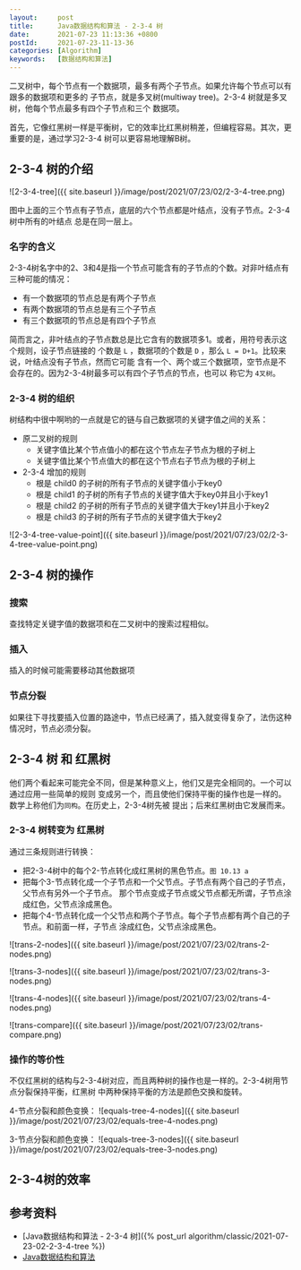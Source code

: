 ```yaml
---
layout:     post
title:      Java数据结构和算法 - 2-3-4 树
date:       2021-07-23 11:13:36 +0800
postId:     2021-07-23-11-13-36
categories: [Algorithm]
keywords:   [数据结构和算法]
---
```


二叉树中，每个节点有一个数据项，最多有两个子节点。如果允许每个节点可以有跟多的数据项和更多的
子节点，就是多叉树(multiway tree)。2-3-4 树就是多叉树，他每个节点最多有四个子节点和三个
数据项。

首先，它像红黑树一样是平衡树，它的效率比红黑树稍差，但编程容易。其次，更重要的是，通过学习2-3-4
树可以更容易地理解B树。

## 2-3-4 树的介绍

![2-3-4-tree]({{ site.baseurl }}/image/post/2021/07/23/02/2-3-4-tree.png)

图中上面的三个节点有子节点，底层的六个节点都是叶结点，没有子节点。2-3-4树中所有的叶结点
总是在同一层上。

### 名字的含义
2-3-4树名字中的2、3和4是指一个节点可能含有的子节点的个数。对非叶结点有三种可能的情况：
* 有一个数据项的节点总是有两个子节点
* 有两个数据项的节点总是有三个子节点
* 有三个数据项的节点总是有四个子节点

简而言之，非叶结点的子节点数总是比它含有的数据项多1。或者，用符号表示这个规则，设子节点链接的
个数是 `L` ，数据项的个数是 `D` ，那么 `L = D+1`。比较来说，叶结点没有子节点，然而它可能
含有一个、两个或三个数据项，空节点是不会存在的。因为2-3-4树最多可以有四个子节点的节点，也可以
称它为 `4叉树`。

### 2-3-4 树的组织

树结构中很中啊哟的一点就是它的链与自己数据项的关键字值之间的关系：
* 原二叉树的规则
    - 关键字值比某个节点值小的都在这个节点左子节点为根的子树上
    - 关键字值比某个节点值大的都在这个节点右子节点为根的子树上
* 2-3-4 增加的规则
    - 根是 child0 的子树的所有子节点的关键字值小于key0
    - 根是 child1 的子树的所有子节点的关键字值大于key0并且小于key1
    - 根是 child2 的子树的所有子节点的关键字值大于key1并且小于key2
    - 根是 child3 的子树的所有子节点的关键字值大于key2

![2-3-4-tree-value-point]({{ site.baseurl }}/image/post/2021/07/23/02/2-3-4-tree-value-point.png)

## 2-3-4 树的操作

### 搜索
查找特定关键字值的数据项和在二叉树中的搜索过程相似。

### 插入
插入的时候可能需要移动其他数据项

### 节点分裂
如果往下寻找要插入位置的路途中，节点已经满了，插入就变得复杂了，法伤这种情况时，节点必须分裂。

## 2-3-4 树 和 红黑树 
他们两个看起来可能完全不同，但是某种意义上，他们又是完全相同的。一个可以通过应用一些简单的规则
变成另一个，而且使他们保持平衡的操作也是一样的。数学上称他们为`同构`。在历史上，2-3-4树先被
提出；后来红黑树由它发展而来。

### 2-3-4 树转变为 红黑树
通过三条规则进行转换：
* 把2-3-4树中的每个2-节点转化成红黑树的黑色节点。`图 10.13 a`
* 把每个3-节点转化成一个子节点和一个父节点。子节点有两个自己的子节点，父节点有另外一个子节点。
  那个节点变成子节点或父节点都无所谓，子节点涂成红色，父节点涂成黑色。
* 把每个4-节点转化成一个父节点和两个子节点。每个子节点都有两个自己的子节点。和前面一样，子节点
  涂成红色，父节点涂成黑色。

![trans-2-nodes]({{ site.baseurl }}/image/post/2021/07/23/02/trans-2-nodes.png)

![trans-3-nodes]({{ site.baseurl }}/image/post/2021/07/23/02/trans-3-nodes.png)

![trans-4-nodes]({{ site.baseurl }}/image/post/2021/07/23/02/trans-4-nodes.png)

![trans-compare]({{ site.baseurl }}/image/post/2021/07/23/02/trans-compare.png)

### 操作的等价性
不仅红黑树的结构与2-3-4树对应，而且两种树的操作也是一样的。2-3-4树用节点分裂保持平衡，红黑树
中两种保持平衡的方法是颜色交换和旋转。

4-节点分裂和颜色变换：
![equals-tree-4-nodes]({{ site.baseurl }}/image/post/2021/07/23/02/equals-tree-4-nodes.png)

3-节点分裂和颜色变换：
![equals-tree-3-nodes]({{ site.baseurl }}/image/post/2021/07/23/02/equals-tree-3-nodes.png)

## 2-3-4树的效率



## 参考资料

* [Java数据结构和算法 - 2-3-4 树]({% post_url algorithm/classic/2021-07-23-02-2-3-4-tree %})
* [Java数据结构和算法](https://book.douban.com/subject/1144007/)

